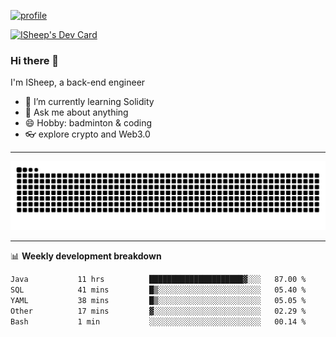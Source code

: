 [![profile](https://user-images.githubusercontent.com/54968314/208005045-e4b42f3b-833d-4242-bfcc-e764865553a2.svg)](https://www.calligrapher.ai/)

<a href="https://app.daily.dev/linziyang1106"><img src="https://api.daily.dev/devcards/v2/i4Spwx5Skx5FpTqWcwoit.png?r=kgx&type=wide" width="652" alt="ISheep's Dev Card"/></a>

### Hi there 🐏

I'm ISheep, a back-end engineer

- 🔭 I’m currently learning Solidity
- 💬 Ask me about anything
- 😄 Hobby: badminton & coding
- 👓 explore crypto and Web3.0

-------

![](https://raw.githubusercontent.com/ISheepp/ISheepp/output/github-contribution-grid-snake.svg)

-------

📊 **Weekly development breakdown**
<!--START_SECTION:waka-->

```txt
Java           11 hrs          █████████████████████▓░░░   87.00 %
SQL            41 mins         █▒░░░░░░░░░░░░░░░░░░░░░░░   05.40 %
YAML           38 mins         █▒░░░░░░░░░░░░░░░░░░░░░░░   05.05 %
Other          17 mins         ▓░░░░░░░░░░░░░░░░░░░░░░░░   02.29 %
Bash           1 min           ░░░░░░░░░░░░░░░░░░░░░░░░░   00.14 %
```

<!--END_SECTION:waka-->
